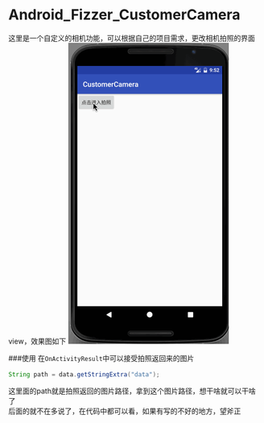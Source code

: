 # Android_Fizzer_CustomerCamera  

这里是一个自定义的相机功能，可以根据自己的项目需求，更改相机拍照的界面view，效果图如下
![image](https://github.com/Fizzzzer/Android_Fizzer_CustomerCamera/blob/master/test.gif)

###使用
在`OnActivityResult`中可以接受拍照返回来的图片
```java
String path = data.getStringExtra("data");
```
这里面的path就是拍照返回的图片路径，拿到这个图片路径，想干啥就可以干啥了    
后面的就不在多说了，在代码中都可以看，如果有写的不好的地方，望斧正
